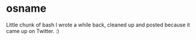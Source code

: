 # osname

Little chunk of bash I wrote a while back, cleaned up and posted because it came up on Twitter. :)
